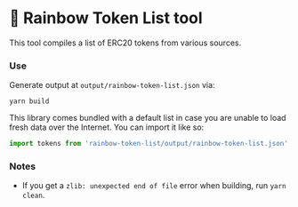 # 🌈️ Rainbow Token List tool

This tool compiles a list of ERC20 tokens from various sources.

### Use

Generate output at `output/rainbow-token-list.json` via:

```shell
yarn build
```

This library comes bundled with a default list in case you are unable to load
fresh data over the Internet. You can import it like so:

```ts
import tokens from 'rainbow-token-list/output/rainbow-token-list.json';
```

### Notes

- If you get a `zlib: unexpected end of file` error when building, run `yarn clean`.
